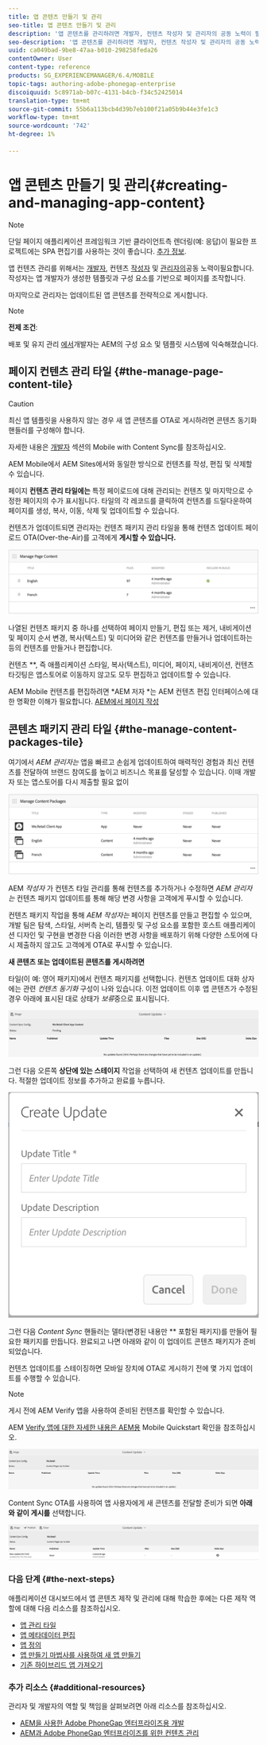 ```yaml
---
title: 앱 콘텐츠 만들기 및 관리
seo-title: 앱 콘텐츠 만들기 및 관리
description: '앱 콘텐츠를 관리하려면 개발자, 컨텐츠 작성자 및 관리자의 공동 노력이 필요합니다.  작성자는 앱 개발자가 생성한 템플릿과 구성 요소를 기반으로 페이지를 조작합니다.  '
seo-description: '앱 콘텐츠를 관리하려면 개발자, 컨텐츠 작성자 및 관리자의 공동 노력이 필요합니다.  작성자는 앱 개발자가 생성한 템플릿과 구성 요소를 기반으로 페이지를 조작합니다.  '
uuid: ca049bad-9be8-47aa-b010-298258feda26
contentOwner: User
content-type: reference
products: SG_EXPERIENCEMANAGER/6.4/MOBILE
topic-tags: authoring-adobe-phonegap-enterprise
discoiquuid: 5c8971ab-b07c-4131-b4cb-f34c52425014
translation-type: tm+mt
source-git-commit: 55b6a113bcb4d39b7eb100f21a05b9b44e3fe1c3
workflow-type: tm+mt
source-wordcount: '742'
ht-degree: 1%

---
```



# 앱 콘텐츠 만들기 및 관리{#creating-and-managing-app-content}

>[!NOTE]
>
>단일 페이지 애플리케이션 프레임워크 기반 클라이언트측 렌더링(예: 응답)이 필요한 프로젝트에는 SPA 편집기를 사용하는 것이 좋습니다. [추가 정보](/help/sites-developing/spa-overview.md).

앱 컨텐츠 관리를 위해서는 [개발자](#developer), 컨텐츠 [작성자](#author) 및 [관리자의](#administrator)공동 노력이필요합니다. 작성자는 앱 개발자가 생성한 템플릿과 구성 요소를 기반으로 페이지를 조작합니다.

마지막으로 관리자는 업데이트된 앱 콘텐츠를 전략적으로 게시합니다.

>[!NOTE]
>
>**전제 조건**:
>
>배포 및 유지 관리 [에서](/help/sites-deploying/deploy.md)개발자는 AEM의 구성 요소 및 템플릿 시스템에 익숙해졌습니다.

## 페이지 컨텐츠 관리 타일 {#the-manage-page-content-tile}

>[!CAUTION]
>
>최신 앱 템플릿을 사용하지 않는 경우 새 앱 콘텐츠를 OTA로 게시하려면 콘텐츠 동기화 핸들러를 구성해야 합니다.
>
>자세한 내용은 [개발자](/help/mobile/phonegap-contentsync.md) 섹션의 Mobile with Content Sync를 참조하십시오.

AEM Mobile에서 AEM Sites에서와 동일한 방식으로 컨텐츠를 작성, 편집 및 삭제할 수 있습니다.

페이지 **컨텐츠 관리 타일에는** 특정 페이로드에 대해 관리되는 컨텐츠 및 마지막으로 수정한 페이지의 수가 표시됩니다. 타일의 각 레코드를 클릭하여 컨텐츠를 드릴다운하여 페이지를 생성, 복사, 이동, 삭제 및 업데이트할 수 있습니다.

컨텐츠가 업데이트되면 관리자는 컨텐츠 패키지 관리 타일을 통해 컨텐츠 업데이트 페이로드 OTA(Over-the-Air)를 고객에게 **게시할 수 있습니다.**

![chlimage_1-161](assets/chlimage_1-161.png)

나열된 컨텐츠 패키지 중 하나를 선택하여 페이지 만들기, 편집 또는 제거, 내비게이션 및 페이지 순서 변경, 복사(텍스트) 및 미디어와 같은 컨텐츠를 만들거나 업데이트하는 등의 컨텐츠를 만들거나 편집합니다.

컨텐츠 **, 즉 애플리케이션 스타일, 복사(텍스트), 미디어, 페이지, 내비게이션, 컨텐츠 타깃팅은 앱스토어로 이동하지 않고도 모두 편집하고 업데이트할 수 있습니다.

AEM Mobile 컨텐츠를 편집하려면 *AEM 저자 *는 AEM 컨텐츠 편집 인터페이스에 대한 명확한 이해가 필요합니다. [AEM에서 페이지 작성](/help/sites-authoring/qg-page-authoring.md)

## 콘텐츠 패키지 관리 타일 {#the-manage-content-packages-tile}

여기에서 *AEM 관리자는* 앱을 빠르고 손쉽게 업데이트하여 매력적인 경험과 최신 컨텐츠를 전달하여 브랜드 참여도를 높이고 비즈니스 목표를 달성할 수 있습니다. 이때 개발자 또는 앱스토어를 다시 제출할 필요 없이

![chlimage_1-162](assets/chlimage_1-162.png)

AEM *작성자* 가 컨텐츠 타일 관리를 통해 컨텐츠를 추가하거나 수정하면 *AEM 관리자는* 컨텐츠 패키지 업데이트를 통해 해당 변경 사항을 고객에게 푸시할 수 있습니다.

컨텐츠 패키지 작업을 통해 *AEM 작성자는* 페이지 컨텐츠를 만들고 편집할 수 있으며, 개발 팀은 탐색, 스타일, 서버측 논리, 템플릿 및 구성 요소를 포함한 호스트 애플리케이션 디자인 및 구현을 변경한 다음 이러한 변경 사항을 배포하기 위해 다양한 스토어에 다시 제출하지 않고도 고객에게 OTA로 푸시할 수 있습니다.

**새 콘텐츠 또는 업데이트된 콘텐츠를 게시하려면**

타일(이 예: 영어 패키지)에서 컨텐츠 패키지를 선택합니다. 컨텐츠 업데이트 대화 상자에는 관련 *컨텐츠 동기화* 구성이 나와 있습니다. 이전 업데이트 이후 앱 콘텐츠가 수정된 경우 아래에 표시된 대로 상태가 *보류*&#x200B;중으로 표시됩니다.

![chlimage_1-163](assets/chlimage_1-163.png)

그런 다음 오른쪽 **상단에 있는 스테이지** 작업을 선택하여 새 컨텐츠 업데이트를 만듭니다. 적절한 업데이트 정보를 추가하고 완료를 누릅니다.

![chlimage_1-164](assets/chlimage_1-164.png)

그런 다음 *Content Sync* 핸들러는 델타(변경된 내용만 ** 포함된 패키지)를 만들어 필요한 패키지를 만듭니다. 완료되고 나면 아래와 같이 이 업데이트 콘텐츠 패키지가 준비되었습니다.

컨텐츠 업데이트를 스테이징하면 모바일 장치에 OTA로 게시하기 전에 몇 가지 업데이트를 수행할 수 있습니다.

>[!NOTE]
>
>게시 전에 AEM Verify 앱을 사용하여 준비된 컨텐츠를 확인할 수 있습니다.
>
>AEM [Verify 앱에 대한 자세한 내용은 AEM용](/help/mobile/phonegap-mobile-quickstart.md) Mobile Quickstart 확인을 참조하십시오.

![chlimage_1-165](assets/chlimage_1-165.png)

Content Sync OTA를 사용하여 앱 사용자에게 새 콘텐츠를 전달할 준비가 되면 **아래와 같이 게시를** 선택합니다.

![chlimage_1-166](assets/chlimage_1-166.png)

### 다음 단계 {#the-next-steps}

애플리케이션 대시보드에서 앱 콘텐츠 제작 및 관리에 대해 학습한 후에는 다른 제작 역할에 대해 다음 리소스를 참조하십시오.

* [앱 관리 타일](/help/mobile/phonegap-app-details-tile.md)
* [앱 메타데이터 편집](/help/mobile/phonegap-editmetadata.md)
* [앱 정의](/help/mobile/phonegap-app-definitions.md)
* [앱 만들기 마법사를 사용하여 새 앱 만들기](/help/mobile/phonegap-create-new-app.md)
* [기존 하이브리드 앱 가져오기](/help/mobile/phonegap-adding-content-to-imported-app.md)

### 추가 리소스 {#additional-resources}

관리자 및 개발자의 역할 및 책임을 살펴보려면 아래 리소스를 참조하십시오.

* [AEM을 사용한 Adobe PhoneGap 엔터프라이즈용 개발](/help/mobile/developing-in-phonegap.md)
* [AEM과 Adobe PhoneGap 엔터프라이즈를 위한 컨텐츠 관리](/help/mobile/administer-phonegap.md)
